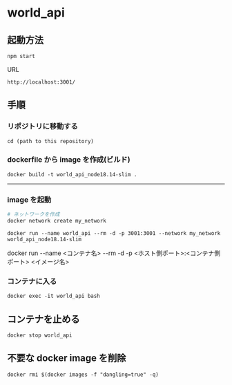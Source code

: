 # world_api

## 起動方法

```sh
npm start
```

URL

```
http://localhost:3001/
```

## 手順

### リポジトリに移動する

```shell
cd (path to this repository)
```

### dockerfile から image を作成(ビルド)

```shell
docker build -t world_api_node18.14-slim .
```

---

### image を起動

```sh
# ネットワークを作成
docker network create my_network
```

```shell
docker run --name world_api --rm -d -p 3001:3001 --network my_network world_api_node18.14-slim
```

docker run --name <コンテナ名> --rm -d -p <ホスト側ポート>:<コンテナ側ポート> <イメージ名>

### コンテナに入る

```shell
docker exec -it world_api bash
```

## コンテナを止める

```shell
docker stop world_api
```

## 不要な docker image を削除

```shell
docker rmi $(docker images -f "dangling=true" -q)
```

